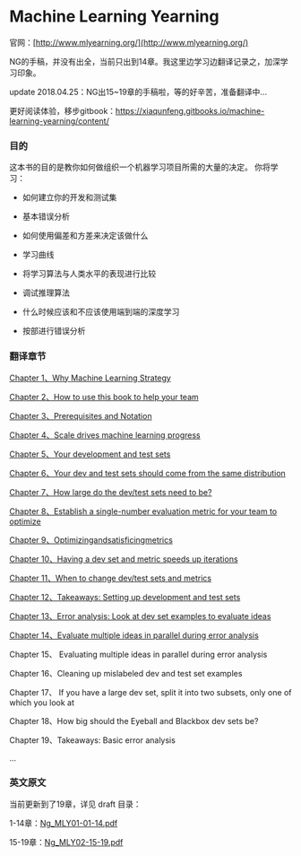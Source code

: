 # Machine Learning Yearning

官网：[http://www.mlyearning.org/](http://www.mlyearning.org/)

NG的手稿，并没有出全，当前只出到14章。我这里边学习边翻译记录之，加深学习印象。 

update 2018.04.25：NG出15~19章的手稿啦，等的好辛苦，准备翻译中...

更好阅读体验，移步gitbook：https://xiaqunfeng.gitbooks.io/machine-learning-yearning/content/

### 目的

这本书的目的是教你如何做组织一个机器学习项目所需的大量的决定。 你将学习：

* 如何建立你的开发和测试集

* 基本错误分析

* 如何使用偏差和方差来决定该做什么

* 学习曲线

* 将学习算法与人类水平的表现进行比较

* 调试推理算法

* 什么时候应该和不应该使用端到端的深度学习

* 按部进行错误分析

### 翻译章节

[Chapter 1、Why Machine Learning Strategy](chapter1.md)

[Chapter 2、How to use this book to help your team](chapter2.md)

[Chapter 3、Prerequisites and Notation](chapter3.md)

[Chapter 4、Scale drives machine learning progress](chapter4.md)

[Chapter 5、Your development and test sets](chapter5.md)

[Chapter 6、Your dev and test sets should come from the same distribution](chapter6.md)

[Chapter 7、How large do the dev/test sets need to be?](chapter7.md)

[Chapter 8、Establish a single-number evaluation metric for your team to optimize](chapter8.md)

[Chapter 9、Optimizingandsatisficingmetrics](chapter9.md)

[Chapter 10、Having a dev set and metric speeds up iterations](chapter10.md)

[Chapter 11、When to change dev/test sets and metrics](chapter11.md)

[Chapter 12、Takeaways: Setting up development and test sets](chapter12.md)

[Chapter 13、Error analysis: Look at dev set examples to evaluate ideas](chapter13.md)

[Chapter 14、Evaluate multiple ideas in parallel during error analysis](chapter14.md)

Chapter 15、 Evaluating multiple ideas in parallel during error analysis

Chapter 16、Cleaning up mislabeled dev and test set examples

Chapter 17、 If you have a large dev set, split it into two subsets, only one of which you look at

Chapter 18、How big should the Eyeball and Blackbox dev sets be?

Chapter 19、Takeaways: Basic error analysis

...

### 英文原文

当前更新到了19章，详见 draft 目录：

1-14章：[Ng_MLY01-01-14.pdf](draft/Ng_MLY01-01-14.pdf)

15-19章：[Ng_MLY02-15-19.pdf](draft/Ng_MLY02-15-19.pdf)